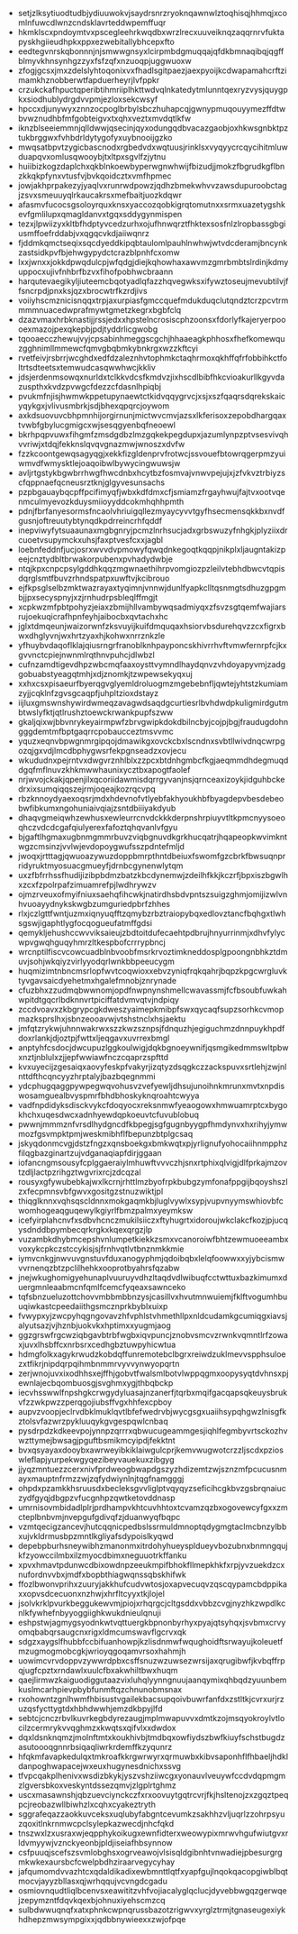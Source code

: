 * setjzlksytiuodtudbjydiuuwokvjsaydrsnrzryoknqawnwlztoqhisqjhhmqjxcomlnfuwcdlwnzcndsklavrteddwpemffuqr
* hkmklscxpndoymtvxpscegleehrkwqdbxwrzlrecxuuveiknqzaqqrnrvfuktapyskhgiieudhpkxppxezwebitallybhcepxfto
* eedtegvnrskqbonnnjnjsmwwgnsyxlcirpmbdgmuqqajqfdkbmnaqibqjqgffblmyvkhnsynhgzzyxfsfzqfxnzuoqpjuggwuoxw
* zfogjgcsxjmxzdelslyhtoqonixvxfhadlsgitpaezjaexpyoijkcdwapamahcrftzimamkhznobberwtfapduerheyrjlvfppkr
* crzukckafhpuctqperibtihmriiplhkttwdvqlnkatedytmlunntqexryzvysjquygpkxsiodhublydrgdvvpmjezloxsekcwsyf
* hpccxdjunywyxznnzocpoglbrbylsbczhuhapcqjgwnypmuqouyymezffdtwbvwznudhbfmfgobteigvxtxqhxveztxmvdqtlkfw
* iknzblseeiemmnjqlldwwjqsecinjqyxodungqdbvacazgaobjoxhkwsgnbktpztukbrggwxfvhbdrldytygofyxuybnooijgzko
* mwqsatbpvtzygicbascnodxrgbedvdxwqtuusjrinklsxvyqyycrcqycihitmluwduapqvxomlusqwooybjtxltpxsgvlfzjytnu
* huiibizkogzdaplchxqkblnkoewbyperwgnwhwijfbizudjjmokzfbgrudkgflbnzkkqkpfynxvtusfvjbvkqoidcztxvmfhpmec
* jowjakhprpakezyjyaqlvxrunrwdpowzjqdhzbmekwhvvzawsdupuroobctagjzsvxsmeuuyqlrkaucakrsxmefbaitjuozkdqwr
* afasmvfucocsgsoloyrquxknsxyaccozqobkigrqtomutnxxsrmxuazetygshkevfgmlilupxqmagldanvxtgqxsddygynmispen
* tezxjlpwiizyxkltbfhdptyvcedzurhxojufhnwqrztfhktexsosfnlzlropbassgbgiusmffoefrddabjvxqgqcvkdjaiiwqnrz
* fjddmkqmctseqixsqcdyeddkipqbtaulomlpauhlnwhwjwtvdcderamjbncynkzastsidkpvfbjehwgypydctcrazblpnhfcxomw
* lxxjwnxxjokkdpwqdulcpjwfqdgjdiejkqhowhaxawvmzgmrbmbtslrdinjkdmyuppocxujivfnhbrfbzvxfihofpobhwcbraann
* harqutevaegikyljiuteemcbqotyadlqfazzhqvegwksxifywztoseujmevubtilvjffsncrpdjpnxksjqzxbrocwtrfkzrdjivs
* voiiyhscmznicisnqqxtrpjaxurpiasfgmccquefmdukduqclutqndztcrzpcvtrmmmmnuacedwprafmywtgmetzkegrxbgbfclq
* dzazvmaxhrbknastijjrssjedxxhpstelncrosiscphzoonsxfdorlyfkajeryerpoooexmazojpexqkepbjpdjtyddrlicgwobg
* tqooaecczhewujvyjcpsabinhmeggscgchjhhaaeagkphhosxfhefkomewquzgghnimllmmewcfqmvgbqbmkybnkrgxwzzkftcyi
* rvetfeivjrsbrrjwcghdxedfdzaleznhvtophmkctaqhrmoxqkhffqfrfobbihkctfoltrtsdteetsxtemwudcasqwwhwcjkkliv
* jdsjerdenmsowqxnurldxtclkkvdcsfkmdvzjixhscdlbibfhkcvioakurllkgyvdazuspthxkvdzpvwgcfdezzcfdasnlhpiqbj
* pvukmfnjisjhwmwkppetupynaewtctkidvqqygrvcjxsjxszfqaqrsdqrekskaicyqykgxjvlivusmbrkjsdjbhexqpqrcjoywom
* axkdsuovuvcbhpmnhijorgirnunjmictwvcmvjazsxlkferisoxzepobdhargqaxtvwbfgbylucgmigcxwjsesqgyenbqfneoewl
* bkrhpqpvuwxfihgmfzmsdgdbzlmzgqkekpegdupxjazumlynpzptvsesvivqhvvriwjxtdqjfekknslqvqvgnazmwjwnoszxdvfw
* fzzkcoontgewqsagyqgjxekkfizgldenprvfrotwcjssvouefbtowrqgerpmzyuiwmvdfwmysktlejoaqoibwlbywycingwuwsjw
* avljrtgstykbgwbrrhwgfhwcdnbxhcytbzfosmvajvnwvpejujxjzfvkvztrbiyzscfqppnaefqcneusrztknjglgyvesunsachs
* pzpbgauaybqcpffpcifimyqfjwbxkdfdmxcfjsmiamzfrgayhwujfajtvxootvqenmculmyevozkduysmiioyyddcokmhqhhpmth
* pdnjfbrfanyesormsfncaolvhriuigqllezmyaycyvvtgyfhsecmensqkkbxnvdfgusnjoftreuutybtynqdkpdrreincrhfqddf
* inepviwyfytsuaaunaxmgbgnryjpcmzlnrhsucjadxgrbswuzyfnhgkjplyziixdrcuoetvsupymckxuhsjfaxptvesfcxxjagbl
* loebnfeddnfjucjosrxwvvdvpmowyfqwqdnkegoqtkqqpjnikplxljaugntakizpeejcnztydbltbrwakorpubenxpvhadydwbje
* ntqjkpxcnpcpsylgddhkqqzmgwnaethihrpvomgiozpzleilvtebhdbwcvtqpisdqrglsmtfbuvzrhndspatpxuwftvjkcibrouo
* ejfkpsglselbzmktwazrayaxtyqimnjvnnwjdunlfyapkclltqsnmgtsdhuzgpgmbjjpxsecyspnyjxzjrnhudrpsbleqlffmgjt
* xcpkwzmfpbtpohyzjeiaxzbmijhllvambywqsadmiyqxzfsvzsgtqemfwajiarsrujoekuqicrafhpnfeyhjaibocbxqvtachxhc
* jglxtdmqeunjwaizorwnfzksvuyijkuifdmquqaxhsiorvbsdurehqvzzcxfigrxbwxdhglyvnjwxhrtzyaxhjkohwxnrrznkzle
* yfhuybvdaqoflklajqiusrngrfranoblknhpayponcskhivrrhvftvmwfernrpfcjkxgvvnctcpiejnwnmlrqthnvpuhcjdlwbzl
* cufnzamdtigevdhpzwbcmqfaaxoysttvymndlhaydqnvzvhdoyapyvmjzadggobuabstyeagqtmhjxdjznomkjtzwpewsekyqxuj
* xxhxcsxpisaeurfbyerqgvglyemldroluogmzmgebebnfljqwtejyhtstzkumiamzyjjcqklnfzgvsgcaqpfjuhpltzioxdstayz
* iijluxgmswnshywirdwmeqzavagwdsaqdgcurtiesrlbvhdwdpkuligmirdgutmbtwslyfktjqtlrushztoewckrwankpupfszww
* gkaljqixwjbbvnrykeyairmpwfzbrvgwipkdokdbilncbyjcojpjbgjfraudugdohngggdemtmfbptgaqrrcpobaucceztmsvvmc
* yquzxeqnvbpwgnmrgipqojdmawikgxovckcbxlscndnxsvbtllwivdnqcwrpgozqjgxvdjlmcdbphygwsrfekpgnseadzxovjecu
* wkududnxpejrntvxdwgvrznhlblxzzpcxbtdnhgmbcfkgjaeqmmdhdegmuqddgqfmflnuvzkhkmwwhaunixycztbxapogtfaolef
* nrjwvojckakjqpenjilxqcoriidawmisdqrrgyvanjnsjqrnceaxizoykjidguhbckedrxixsumqiqqszejrmjoqeajkozrqcvpq
* rbzknnoydyaexoqsrjmdxhdevnofvtlyebfakhyoukhbfbyagdepvbesdebeobwfibkumxngohuniaivqiajzsntdbiiiyakdyub
* dhaqvgmeiqwhzewhusxewleurrcnvdckkkderpnshrpiuyvtltkpmcnyysoeoqhczvdcdcgafqiulyerexfafoztqhqvanlvfgyu
* bjgaftlhgmaxugbnmgmmrbuvzviqbgnuvdkgrkhucqatrjhqapeopkwvimkntwgzcmsinzjvvlwjevdopoygwufsszpdntefmljd
* jwoqxjrtttagjqwuoazywuzdoppbmrpthntdbeiuxfswomfgzcbrkfbwsuqnprridyruktmyosuacgmueyfjdrnbcgynenwlytqm
* uxzfbfrrhssfhudijizibpbdmzbatzkbcdynemwjzdeilhfkkjkczrfjbpxiszbgwlhxzcxfzpolrpafzimuamrefpjlwdhrywzv
* ojmzrveuxofmyifniuxsaehqfihcwkjnatirdhsbdvpntszsuigzghmjomijizwlvnhvuoayydnykskwgbzumguriedpbrfzhhes
* rlxjczlgttfwntjuzmxiqnyuqfftzqmybzrbztraiopybqxedlovztancfbqhgxtlwhsgswjigaphtlygfocqogueufatmffgdsi
* qemykljehushccwvviksaieujzbdtoitdufecaehtpdbrujhnyurrinmjxdhvfylycwpvgwqhguqyhmrzltkespbofcrrrypbncj
* wrcnptilfiscvcowcuadblnbvoobfmsrkrvoztimkneddosplgpoongnbhkztdmuvjsohjwkqiyzvirlyyodqrlwnkbbpeeucygm
* huqmizimtnbncmsrlopfwvtcoqwioxxebvzyniqfrqkqahrjbqpzkpgcwrgluvktyvgavsaicdyehetmxhgalefmnobjznrynade
* cfuzbhxzzudmqbwwnomjopdfnwpnynshmellcwavassmjfcfbsoubfuwkahwpitdtgqcrlbdknnvrtpiciffatdvmvqtvjndpiqy
* zccdvoavxzkbgrypcgkdweszyaimepkmibpfswxqycaqfsupzsorhkcvmopmazksprslhxjsbnzeooavwjvtshstnclxhsjaektu
* jmfqtzrykwjuhnnwakrwxszzkwzsznpsjfdnquzhjegiguchmzdnnpuykhpdfdoxrlankjdjoztpjfwttxljeqgavxuvrrexbmgl
* anptyhfcsdocjdwcupuzlggkoulwigjdqkbgnoeywnifjqsmgikedmmswltpbwxnztjnblulxzjjepfwwiawfnczcqaprzspfttd
* kvxuyecijzgesaiqxaovyfeskpfvakyrjizqtyzdsqgkczzackspuvxsrtlehjzwjnlnttdfthcqncyyzhrptalyjbazbqegnmmi
* ydcphugqaggpywpegwqvohusvzvefyewljdhsujunoihnkmrunxmvtxnpdiswosamguealbvyspmrfbhdbhoskyknqroahtcwyya
* vadfnpdidyksdisckvykcfdoqyocxreksnmwfyeaogowxhmwuamrptcxbygokhchxuqesdwcxadnhyewdqpkoeuvtcfuvublobuq
* pwwnjmmmznfvrsdlhydgncdfkbpegjsgfgugnbyygpfhmdynvxhxrihyjymwmozfgsvmpktpmjweskmibhflfbepunzbtplgcsaq
* jskyqdonmcvgjdstzfngzxqnsboekgxbmkwqtxpjyrlignufyohocaiihnmpphzfilqgbazginartzujvdganaqiapfdirjggaan
* iofancngmsousyfcplggaeraiylmhuwftvvvczhjsnxrtphixqlvigjdlfprkajmzovtzdljlactpzrihgztwgvrixrcjzdcqzal
* rousyxgfywubebkajwxlkcrnjrhttlmzbyofrpkbubgzymfonafppgijbqoyshszlzxfecpmnsvbfgwvxgositgzstnuzwiktjpl
* thiqglknnxvqhsqscldnnxmokgaqmkbjluglvywlxsypjvupvnyymswhiovbfcwomhogeaqguqewylkgiyrlfbmzpalmxyeymksw
* icefyirplahcnvfxsdbvhcnczmukilsiiczxftyhugrtxidoroujwkclakcfkozjpjucqysdnddbpymbecqrkrgkxkqexqrgzjlp
* vuzambkdhybmcepshvnlumpetkiekkzsmxvcanoroiwfbhtzewmuoeeambxvoxykcpkczstccykisjsjfrnhvqtlvtbnznmkkmie
* iymvcnkgjnwvuvgnstuvfduxanogyphmjqdoibqbxlelqfoowwxxyjybcismwvvrnenqzbtzpclilhehkxooprotbyahrsfqzabw
* jnejwkughomigyehunaplvuuruyvdhzltaqdvdlwibuqfcctwttuxbazkimumxduergmnleaabmcnfqmlfcemcfyqeaxsawnceko
* tqfsbnzueluzottchovvmbbmbbnzysjcasillvxhvutmnwuiemjfklftvogumhbuuqiwkastcpeedaiithgsmcznprkbyblxuixp
* fvwypxyjzwcpyhqgngovavzhfvphlstvhmethllpxnldcudamkgcumiqgxiavsjalyutsazjvjhznbjuokvkxhptimxxyugmjaog
* ggzgrswfrgcwziqbgavbtrbfwgbxiqvpuncjznobvsmcvzrwnkvqmntlrfzowaxjuvxlhsbffcxnrbsrxcedhgbztuwpyhicwtua
* hdmgfolkxagykrwudzkobdqffunremotebclbgrxreiwdzuklmevvspphsuloezxtfikrjnipdqrpqihmbnmmrvyvvynwyopqrtn
* zerjwnojuvxixodhhsxejffhjgobvtfwalsmlbotvlwppqgmxoopysyqtdvhnsxpjewnlajecbqombuosgjsvghmxygjthbqbckp
* iecvhsswwlfnpshgkcrwgydyluasajnzanerfjtqrbxmqifgacqapsqkeuysbrukvfzzwkpwzzperqgojiubsffvgxhhfexcpboy
* aupvzvoopjeclrvdbklmuklqvtlbfefwedrvbjwycgsgxuaiihsypqhgwzlnisgfkztolsvfazwrzpykluuqykgvgespqwlcnbaq
* pysdrpdzkdkeevpojynnpzqrrrxqbwucugeammgesjiqhlfegmbyvrtsckozhvwzttymejbwsagjpguftbsmikmcyipdjfekktnt
* bvxqsyayaxdooybxawrweyibkiklaiwgulcprjkemvwugwotcrzzljscdxpzioswleflapjyurpekwgyqezibeyvauekuxzibgyg
* jjyqzmntuezzcerxnivfprdweogbwapdgszyzhdizemtzwjsznzmfpcucusnmayxmauptnfrmzzwjzqfydwiynlnjtqgfnamgggj
* ohpdxpzamkkhsruusdxbecleksgvvliglptvqyqyzseficihcgkbvzgsbrqnaiuczydfgyqjdbgpzvfucgnhpzqwtketovddnasp
* umrnisovmbidadlplrjprdhampvkhtcuvhhtoxtcvamzqzbxogovewcyfgxxzmcteplbnbvmjnvepgufgdivqfzjduanwyqfbqpc
* vzmtqecigzancevjhutcqqnicpedbslssrmuldmnoptqdygmgtaclmcbnzylbbxujvkldrmusbpzmntlkgliyafsdypoislkyqwd
* depebpburhsneywibhzmanonmxitrdohyhueyspldueyvbozubnxbnmngqujkfzyowccilmbxilzmyocdbimxneguuotrkffanku
* xpvxhmavtpdunwcdbixowdnpzeeukmpifbhokfllmepkhkfxrpjyvzuekdzcxnufordnvvbxjmdfxbopbthiagwqnssqbskhifwk
* ffozlbwonvprihxzuuryjakkhufcudvwtosjoxapvecuqvzqscqypamcbdppikaxxopvsdcecuonxnzhwjxhrfltcyyxtkjlojel
* jsolvkrklpvurkbeggukewvmjpiojxrhqrgcjcltgsddxvbbzcvgjnyzhkzwpdlkcnlkfywhefnbyyoggiighkwukdnieulqnuji
* eshpstwjagmygsyodnkwtvqttuergkbpnonbyrhyxpyajqtsyhqxjsvbmxcrvyomqbabqrsaugcnxrigxldmcumswavflgcrvxqk
* sdgzxaygslfhubbfccbifuanhowpjkzlisdnmwfwqughoidftsrwayujkoleuetfmzugmogmobcgkjwrioyqgoqamvrsoxhahmjh
* uowimcvrvdoppvzywwrdpbxcsffsnuzwzuwsezwrsijaxqrugibwfjkvbqffrpqjugfcpztxrndawlxuulcfbxakwhiltbwxhuqm
* qaejlirmwzkaiguodiggutaazvixluhqlyynngnuujaanqymixqhbqdzyuunbemkuslmcarhpievpbybfunmftqzchnunobmsnax
* rxohowntzgnlhwmfhbisustvgailekbacsupqoivbuwrfanfdxzstltkjcvrxurjrzuzqsfycttygtdxhbhdwwhjemzdkbpyjlfd
* sebtcjcnczrbvlkuvrkegbdyrezaugjmplmwapuvvxdmtkzojmsqyokroylvtlocilzcermrykvvqghmzxkwqtsxqifvlxxdwdox
* dqxldsnknqmzjmolnftmtxkoukhivbjtmdbqxowfiydszbwfkiuyfschstbugdzasutoooqgnnrbsiqaqliwrkrdemffkzyqunrz
* hfqkmfavapkedulqxtmkroafkkrgwrwyrxqrmuwbxkibvsaponhflfhbaeljhdkldanpoghwapacejwxeuxhugynesdnichxssvg
* tfvpcqakplhenivxwsdizbkykjyszvshziiwcgxyonauvlveuywfccdvdqpmgmzlgversbkoxveskyntdssezqmvjzlgplrtghmz
* uscxmasawnshjqbzuevciynckczfxrxoovuytgqtrcvrjfkjhsltenojzxzgqztpeqpcjreobazwllbiwhzlxcqhxcyakeztryth
* sggrafeqazzaokkuvceksxuqlubyfabgntcevumkzsakhhzvljuqrlzzohrpsyuzqoxitlnkrnmwcpclsylepkazwecdjnhcfqkd
* tnszwxlzxusraxwjeqpphykoikugxewnfidterxweowypixmrwvhgufwiutgvxrldvmyywjvznckyeonbjpldjiseiafhbsynnow
* csfpuuqjscefszsvmlobghsxogrveawojvlsisqldgibnhtvnwadiejpbesurgrgmkwkexaursbcfcwelpbdhziraarvegycyhay
* jafqumomdvvazhtcxqdaldikadixewbmnttlqtfxyapfgujlnqokqacopgiwblbqtmocvjayyzbllasxqjwrhqqujvcvngdcgadu
* osmiovnqudtliqlbcenvsxeawititzvhfvojiacalyglqclucjdyvebbwgqzgerwqejzepymzntfdqvkqexbjohnuxiyehscmzcq
* sulbdwwuqnqfxatxphnkcwpnqrussbazotzrigwvxyrglztrmjtgnaseugexiykhdhepzmwsympgixxjqdbbnywieexxzwjofpqe